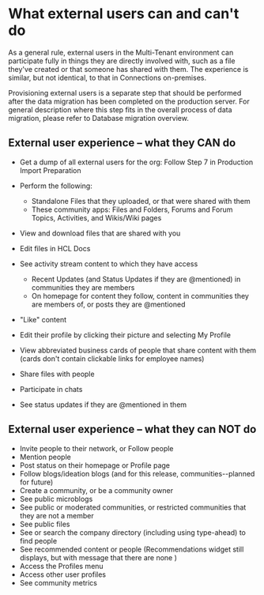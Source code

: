 <?xml version="1.0" encoding="UTF-8"?>
<!DOCTYPE task PUBLIC "-//OASIS//DTD DITA Task//EN" "task.dtd">
# What external users can and can't do

As a general rule, external users in the Multi-Tenant environment can participate fully in things they are directly involved with, such as a file they've created or that someone has shared with them. The experience is similar, but not identical, to that in Connections on-premises.

Provisioning external users is a separate step that should be performed after the data migration has been completed on the production server. For general description where this step fits in the overall process of data migration, please refer to Database migration overview.

## External user experience – what they CAN do

- Get a dump of all external users for the org: Follow Step 7 in Production Import Preparation 

- Perform the following:

    - Standalone Files that they uploaded, or that were shared with them
    - These community apps: Files and Folders, Forums and Forum Topics, Activities, and Wikis/Wiki pages

- View and download files that are shared with you
- Edit files in HCL Docs
- See activity stream content to which they have access
 
    - Recent Updates (and Status Updates if they are @mentioned) in communities they are members
    - On homepage for content they follow, content in communities they are members of, or posts they are @mentioned

- "Like" content
- Edit their profile by clicking their picture and selecting My Profile
- View abbreviated business cards of people that share content with them (cards don't contain clickable links for employee names)
- Share files with people 
- Participate in chats
- See status updates if they are @mentioned in them 

## External user experience – what they can NOT do

- Invite people to their network, or Follow people 
- Mention people
- Post status on their homepage or Profile page
- Follow blogs/ideation blogs (and for this release, communities--planned for future) 
- Create a community, or be a community owner
- See public microblogs
- See public or moderated communities, or restricted communities that they are not a member
- See public files
- See or search the company directory (including using type-ahead) to find people
- See recommended content or people (Recommendations widget still displays, but with message that there are none )
- Access the Profiles menu 
- Access other user profiles 
- See community metrics


<?tm 1541016643182 1 HCL Connections ?>

